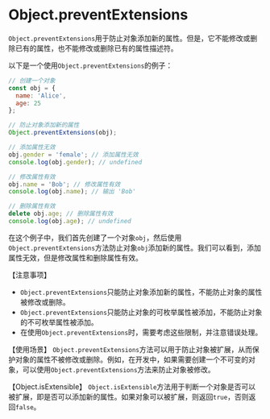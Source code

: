 <!--
 * @Author: jiangmengxia jiangmengxia@nnuo.com
 * @Date: 2024-08-29 18:31:43
 * @LastEditors: jiangmengxia jiangmengxia@nnuo.com
 * @LastEditTime: 2024-09-03 09:36:49
 * @FilePath: \jiangmengxia.github.io\js\object.preventextensions.md
 * @Description: Description
-->
# Object.preventExtensions

`Object.preventExtensions`用于防止对象添加新的属性。但是，它不能修改或删除已有的属性，也不能修改或删除已有的属性描述符。

以下是一个使用`Object.preventExtensions`的例子：

```javascript
// 创建一个对象
const obj = {
  name: 'Alice',
  age: 25
};

// 防止对象添加新的属性
Object.preventExtensions(obj);

// 添加属性无效
obj.gender = 'female'; // 添加属性无效
console.log(obj.gender); // undefined

// 修改属性有效
obj.name = 'Bob'; // 修改属性有效
console.log(obj.name); // 输出 'Bob'

// 删除属性有效
delete obj.age; // 删除属性有效
console.log(obj.age); // undefined
```

在这个例子中，我们首先创建了一个对象`obj`，然后使用`Object.preventExtensions`方法防止对象`obj`添加新的属性。我们可以看到，添加属性无效，但是修改属性和删除属性有效。

【注意事项】
* `Object.preventExtensions`只能防止对象添加新的属性，不能防止对象的属性被修改或删除。
* `Object.preventExtensions`只能防止对象的可枚举属性被添加，不能防止对象的不可枚举属性被添加。
* 在使用`Object.preventExtensions`时，需要考虑这些限制，并注意错误处理。


【使用场景】
`Object.preventExtensions`方法可以用于防止对象被扩展，从而保护对象的属性不被修改或删除。例如，在开发中，如果需要创建一个不可变的对象，可以使用`Object.preventExtensions`方法来防止对象被修改。


【Object.isExtensible】
`Object.isExtensible`方法用于判断一个对象是否可以被扩展，即是否可以添加新的属性。如果对象可以被扩展，则返回`true`，否则返回`false`。